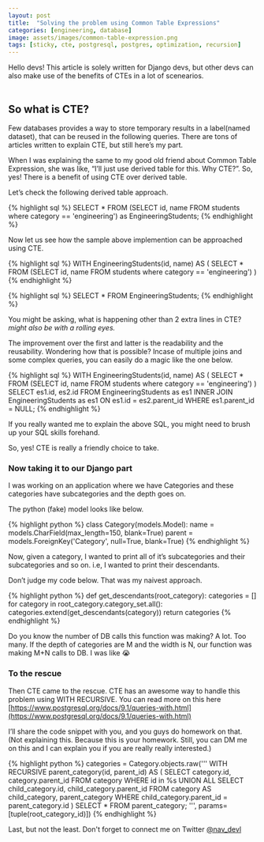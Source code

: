 ```yaml
---
layout: post
title:  "Solving the problem using Common Table Expressions"
categories: [engineering, database]
image: assets/images/common-table-expression.png
tags: [sticky, cte, postgresql, postgres, optimization, recursion]
---
```


Hello devs! This article is solely written for Django devs, but other devs can also make use of the benefits of CTEs in a lot of scenearios.
<br>
<br>

## So what is CTE?
Few databases provides a way to store temporary results in a label(named dataset), that can be reused in the following queries. There are tons of articles written to explain CTE, but still here’s my part.

When I was explaining the same to my good old friend about Common Table Expression, she was like, “I’ll just use derived table for this. Why CTE?”. So, yes! There is a benefit of using CTE over derived table.

Let’s check the following derived table approach.

{% highlight sql %}
SELECT *
  FROM (SELECT id, name FROM students where category == 'engineering') 
  as EngineeringStudents;
{% endhighlight %}

Now let us see how the sample above implemention can be approached using CTE.

{% highlight sql %}
WITH EngineeringStudents(id, name) AS (
  SELECT *
    FROM (SELECT id, name FROM students where category == 'engineering') 
)
{% endhighlight %}

{% highlight sql %}
SELECT * FROM EngineeringStudents;
{% endhighlight %}

You might be asking, what is happening other than 2 extra lines in CTE?
*might also be with a rolling eyes.*

The improvement over the first and latter is the readability and the reusability. Wondering how that is possible?
Incase of multiple joins and some complex queries, you can easily do a magic like the one below.

{% highlight sql %}
WITH EngineeringStudents(id, name) AS (
  SELECT *
    FROM (SELECT id, name FROM students where category == 'engineering') 
)
SELECT es1.id, es2.id FROM EngineeringStudents as es1 
INNER JOIN EngineeringStudents as es1
ON es1.id = es2.parent_id 
WHERE es1.parent_id = NULL;
{% endhighlight %}

If you really wanted me to explain the above SQL, you might need to brush up your SQL skills forehand.

So, yes! CTE is really a friendly choice to take.

### Now taking it to our Django part
I was working on an application where we have Categories and these categories have subcategories and the depth goes on.

The python (fake) model looks like below.

{% highlight python %}
class Category(models.Model):
  name = models.CharField(max_length=150, blank=True)
  parent = models.ForeignKey('Category', null=True, blank=True)
{% endhighlight %}

Now, given a category, I wanted to print all of it’s subcategories and their subcategories and so on. i.e, I wanted to print their descendants.

Don’t judge my code below. That was my naivest approach.

{% highlight python %}
def get_descendants(root_category):
    categories = []
    for category in root_category.category_set.all():
        categories.extend(get_descendants(category))
    return categories
{% endhighlight %}

Do you know the number of DB calls this function was making? A lot. Too many.
If the depth of categories are M and the width is N, our function was making M+N calls to DB. I was like 😭

### To the rescue
Then CTE came to the rescue. CTE has an awesome way to handle this problem using WITH RECURSIVE.
You can read more on this here [https://www.postgresql.org/docs/9.1/queries-with.html](https://www.postgresql.org/docs/9.1/queries-with.html)

I’ll share the code snippet with you, and you guys do homework on that. (Not explaining this. Because this is your homework. Still, you can DM me on this and I can explain you if you are really really interested.)

{% highlight python %}
categories = Category.objects.raw('''
    WITH RECURSIVE parent_category(id, parent_id) AS (
          SELECT category.id, category.parent_id
          FROM category
          WHERE id in %s
        UNION ALL
          SELECT child_category.id, child_category.parent_id
          FROM category AS child_category, parent_category
          WHERE child_category.parent_id = parent_category.id
        )
    SELECT * FROM parent_category;
    ''', params=[tuple(root_category_id)])
{% endhighlight %}

Last, but not the least. Don't forget to connect me on Twitter [@nav_devl](https://twitter.com/nav_devl)

